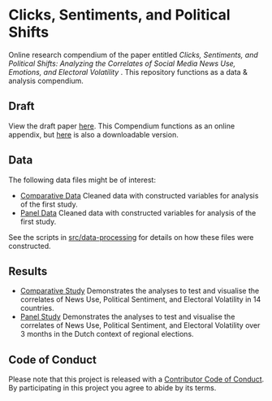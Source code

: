 # Clicks, Sentiments, and Political Shifts
Online research compendium of the paper entitled _Clicks, Sentiments, and Political Shifts: Analyzing the Correlatesof Social Media News Use, Emotions, and Electoral Volatility_ . This repository functions as a data &amp; analysis compendium.

## Draft
View the draft paper [here](report/draft.pdf). This Compendium functions as an online appendix, but [here](report/OnlineAppendix.pdf) is also a downloadable version.


## Data
The following data files might be of interest:

* [Comparative Data](data/intermediate/cleaned_eves.RData) Cleaned data with constructed variables for analysis of the first study.
* [Panel Data](data/intermediate/cleaned_data_allwaves.RData) Cleaned data with constructed variables for analysis of the first study.

See the scripts in [src/data-processing](src/data-processing/prep_data.md) for details on how these files were constructed.

## Results
* [Comparative Study](src/analysis/analysis_S1.md) Demonstrates the analyses to test and visualise the correlates of  News Use, Political Sentiment, and Electoral Volatility in 14 countries.
* [Panel Study](src/analysis/analysis_S2.md) Demonstrates the analyses to test and visualise the correlates of  News Use, Political Sentiment, and Electoral Volatility over 3 months in the Dutch context of regional elections.


## Code of Conduct
Please note that this project is released with a [Contributor Code of Conduct](CONDUCT.md). By participating in this project you agree to abide by its terms.